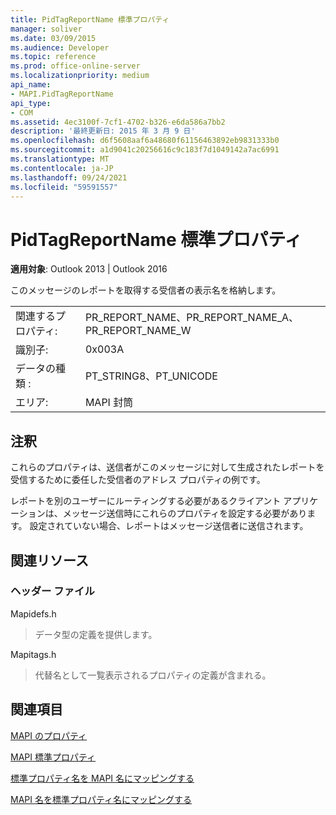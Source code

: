 ```yaml
---
title: PidTagReportName 標準プロパティ
manager: soliver
ms.date: 03/09/2015
ms.audience: Developer
ms.topic: reference
ms.prod: office-online-server
ms.localizationpriority: medium
api_name:
- MAPI.PidTagReportName
api_type:
- COM
ms.assetid: 4ec3100f-7cf1-4702-b326-e6da586a7bb2
description: '最終更新日: 2015 年 3 月 9 日'
ms.openlocfilehash: d6f5608aaf6a48680f61156463892eb9831333b0
ms.sourcegitcommit: a1d9041c20256616c9c183f7d1049142a7ac6991
ms.translationtype: MT
ms.contentlocale: ja-JP
ms.lasthandoff: 09/24/2021
ms.locfileid: "59591557"
---
```

# <a name="pidtagreportname-canonical-property"></a>PidTagReportName 標準プロパティ

  
  
**適用対象**: Outlook 2013 | Outlook 2016 
  
このメッセージのレポートを取得する受信者の表示名を格納します。
  
|||
|:-----|:-----|
|関連するプロパティ:  <br/> |PR_REPORT_NAME、PR_REPORT_NAME_A、PR_REPORT_NAME_W  <br/> |
|識別子:  <br/> |0x003A  <br/> |
|データの種類 :   <br/> |PT_STRING8、PT_UNICODE  <br/> |
|エリア:  <br/> |MAPI 封筒  <br/> |
   
## <a name="remarks"></a>注釈

これらのプロパティは、送信者がこのメッセージに対して生成されたレポートを受信するために委任した受信者のアドレス プロパティの例です。
  
レポートを別のユーザーにルーティングする必要があるクライアント アプリケーションは、メッセージ送信時にこれらのプロパティを設定する必要があります。 設定されていない場合、レポートはメッセージ送信者に送信されます。
  
## <a name="related-resources"></a>関連リソース

### <a name="header-files"></a>ヘッダー ファイル

Mapidefs.h
  
> データ型の定義を提供します。
    
Mapitags.h
  
> 代替名として一覧表示されるプロパティの定義が含まれる。
    
## <a name="see-also"></a>関連項目



[MAPI のプロパティ](mapi-properties.md)
  
[MAPI 標準プロパティ](mapi-canonical-properties.md)
  
[標準プロパティ名を MAPI 名にマッピングする](mapping-canonical-property-names-to-mapi-names.md)
  
[MAPI 名を標準プロパティ名にマッピングする](mapping-mapi-names-to-canonical-property-names.md)

